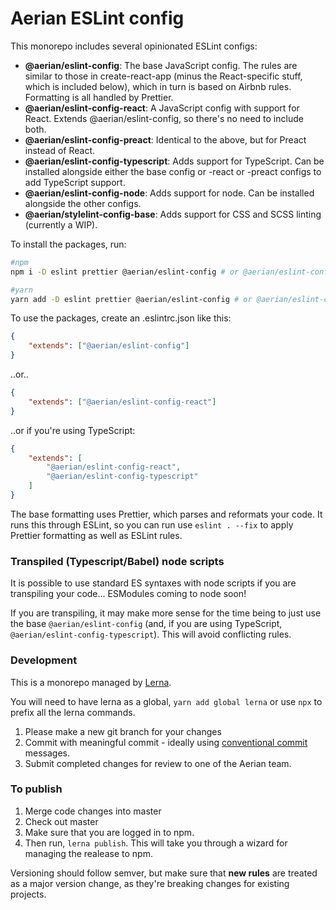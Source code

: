 # Aerian ESLint config

This monorepo includes several opinionated ESLint configs:

-   **@aerian/eslint-config**: The base JavaScript config. The rules are similar
    to those in create-react-app (minus the React-specific stuff, which is
    included below), which in turn is based on Airbnb rules. Formatting is all
    handled by Prettier.
-   **@aerian/eslint-config-react**: A JavaScript config with support for React.
    Extends @aerian/eslint-config, so there's no need to include both.
-   **@aerian/eslint-config-preact**: Identical to the above, but for Preact
    instead of React.
-   **@aerian/eslint-config-typescript**: Adds support for TypeScript. Can be
    installed alongside either the base config or -react or -preact configs to
    add TypeScript support.
-   **@aerian/eslint-config-node**: Adds support for node. Can be installed
    alongside the other configs.
-   **@aerian/stylelint-config-base**: Adds support for CSS and SCSS linting
    (currently a WIP).

To install the packages, run:

```sh
#npm
npm i -D eslint prettier @aerian/eslint-config # or @aerian/eslint-config-react etc

#yarn
yarn add -D eslint prettier @aerian/eslint-config # or @aerian/eslint-config-react etc
```

To use the packages, create an .eslintrc.json like this:

```json
{
    "extends": ["@aerian/eslint-config"]
}
```

..or..

```json
{
    "extends": ["@aerian/eslint-config-react"]
}
```

..or if you're using TypeScript:

```json
{
    "extends": [
        "@aerian/eslint-config-react",
        "@aerian/eslint-config-typescript"
    ]
}
```

The base formatting uses Prettier, which parses and reformats your code. It runs
this through ESLint, so you can run use `eslint . --fix` to apply Prettier
formatting as well as ESLint rules.

### Transpiled (Typescript/Babel) node scripts

It is possible to use standard ES syntaxes with node scripts if you are
transpiling your code... ESModules coming to node soon!

If you are transpiling, it may make more sense for the time being to just use
the base `@aerian/eslint-config` (and, if you are using TypeScript,
`@aerian/eslint-config-typescript`). This will avoid conflicting rules.

### Development

This is a monorepo managed by [Lerna](https://lerna.js.org/).

You will need to have lerna as a global, `yarn add global lerna` or use `npx` to
prefix all the lerna commands.

1. Please make a new git branch for your changes
1. Commit with meaningful commit - ideally using
   [conventional commit](https://www.conventionalcommits.org/en/v1.0.0-beta.2/#summary)
   messages.
1. Submit completed changes for review to one of the Aerian team.

### To publish

1. Merge code changes into master
1. Check out master
1. Make sure that you are logged in to npm.
1. Then run, `lerna publish`. This will take you through a wizard for managing
   the realease to npm.

Versioning should follow semver, but make sure that **new rules** are treated as
a major version change, as they're breaking changes for existing projects.
